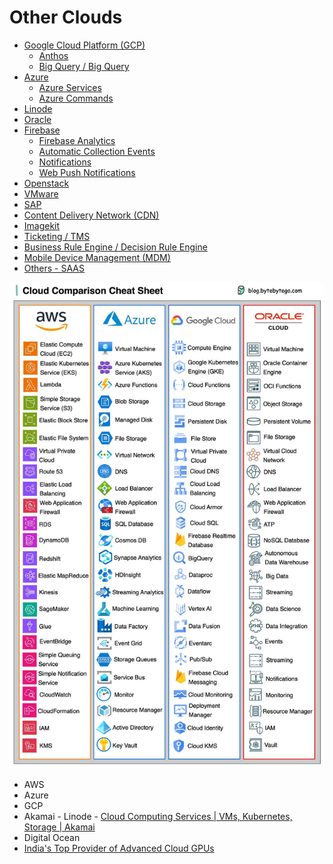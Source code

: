 # Other Clouds

- [Google Cloud Platform (GCP)](google-cloud-platform)
    - [Anthos](anthos)
    - [Big Query / Big Query](bigquery-big-query)
- [Azure](azure/readme.md)
    - [Azure Services](azure/services)
    - [Azure Commands](azure/commands)
- [Linode](cloud/others/linode.md)
- [Oracle](oracle)
- [Firebase](firebase/readme.md)
    - [Firebase Analytics](firebase/firebase-analytics)
    - [Automatic Collection Events](firebase/automatic-collected-events)
    - [Notifications](cloud/others/firebase/fcm-notifications.md)
    - [Web Push Notifications](cloud/others/firebase/web-push-notifications.md)
- [Openstack](openstack)
- [VMware](cloud/others/vmware.md)
- [SAP](cloud/others/sap.md)
- [Content Delivery Network (CDN)](cloud/others/cdn-content-delivery-network.md)
- [Imagekit](cloud/others/imagekit.md)
- [Ticketing / TMS](ticketing-tms)
- [Business Rule Engine / Decision Rule Engine](business-rule-engine)
- [Mobile Device Management (MDM)](cloud/others/mdm-mobile-device-management.md)
- [Others - SAAS](others-saas)

![cloud-comparision](../../media/Pasted%20image%2020231216002914.png)

- AWS
- Azure
- GCP
- Akamai - Linode - [Cloud Computing Services | VMs, Kubernetes, Storage | Akamai](https://www.linode.com/)
- Digital Ocean
- [India's Top Provider of Advanced Cloud GPUs](https://www.e2enetworks.com/)

